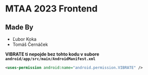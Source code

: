 # MTAA 2023 Frontend

## Made By

- Ľubor Koka
- Tomáš Černáček

**VIBRATE ti nepojde bez tohto kodu v subore `android/app/src/main/AndroidManifest.xml`**

```xml
<uses-permission android:name="android.permission.VIBRATE" />
```
